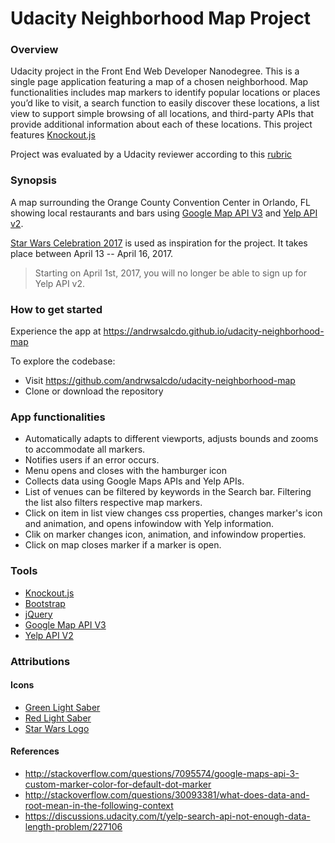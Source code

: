 # Udacity Neighborhood Map Project

### Overview
Udacity project in the Front End Web Developer Nanodegree. This is a single page application featuring a map of a chosen neighborhood.
Map functionalities includes map markers to identify popular locations or places you’d like to visit, a search function to easily discover these locations, a list view to support simple browsing of all locations, and third-party APIs that provide additional information about each of these locations.
This project features [Knockout.js](http://knockoutjs.com/documentation/introduction.html)

Project was evaluated by a Udacity reviewer according to this [rubric](https://review.udacity.com/#!/rubrics/17/view)

### Synopsis
A map surrounding the Orange County Convention Center in Orlando, FL showing local restaurants and bars using [Google Map API V3](https://developers.google.com/maps/documentation/javascript/reference) and [Yelp API v2](https://www.yelp.com/developers/documentation/v2/overview).

[Star Wars Celebration 2017](http://www.starwarscelebration.com/Home/) is used as inspiration for the project. It takes place between April 13 -- April 16, 2017.

>Starting on April 1st, 2017, you will no longer be able to sign up for Yelp API v2.

### How to get started

Experience the app at https://andrwsalcdo.github.io/udacity-neighborhood-map

To explore the codebase:
- Visit https://github.com/andrwsalcdo/udacity-neighborhood-map
- Clone or download the repository

### App functionalities
- Automatically adapts to different viewports, adjusts bounds and zooms to accommodate all markers.
- Notifies users if an error occurs.
- Menu opens and closes with the hamburger icon
- Collects data using Google Maps APIs and Yelp APIs.
- List of venues can be filtered by keywords in the Search bar. Filtering the list also filters respective map markers.
- Click on item in list view changes css properties, changes marker's icon and animation, and opens infowindow with Yelp information.
- Clik on marker changes icon, animation, and infowindow properties.
- Click on map closes marker if a marker is open.

### Tools
- [Knockout.js](http://knockoutjs.com/documentation/introduction.html)
- [Bootstrap](http://getbootstrap.com/)
- [jQuery](http://api.jquery.com/)
- [Google Map API V3](https://developers.google.com/maps/documentation/javascript/reference)
- [Yelp API V2](https://www.yelp.com/developers/documentation/v2/overview)

### Attributions

#### Icons
- [Green Light Saber](https://www.iconfinder.com/icons/15786/green_light_saber_star_wars_icon#size=128)
- [Red Light Saber](https://www.iconfinder.com/icons/15777/darth_mauls_light_saber_star_wars_icon#size=128)
- [Star Wars Logo](https://icons8.com/web-app/for/all/star%20wars)

#### References  
- http://stackoverflow.com/questions/7095574/google-maps-api-3-custom-marker-color-for-default-dot-marker
- http://stackoverflow.com/questions/30093381/what-does-data-and-root-mean-in-the-following-context
- https://discussions.udacity.com/t/yelp-search-api-not-enough-data-length-problem/227106
